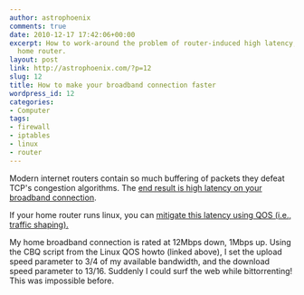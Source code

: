 ```yaml
---
author: astrophoenix
comments: true
date: 2010-12-17 17:42:06+00:00
excerpt: How to work-around the problem of router-induced high latency, using a Linux
  home router.
layout: post
link: http://astrophoenix.com/?p=12
slug: 12
title: How to make your broadband connection faster
wordpress_id: 12
categories:
- Computer
tags:
- firewall
- iptables
- linux
- router
---
```


Modern internet routers contain so much buffering of packets they defeat TCP's congestion algorithms. The [end result is high latency on your broadband connection](http://lwn.net/Articles/418918/).

If your home router runs linux, you can [mitigate this latency using QOS (i.e., traffic shaping).](http://lartc.org/howto/lartc.cookbook.ultimate-tc.html)

My home broadband connection is rated at 12Mbps down, 1Mbps up. Using the CBQ script from the Linux QOS howto (linked above), I set the upload speed parameter to 3/4 of my available bandwidth, and the download speed parameter to 13/16. Suddenly I could surf the web while bittorrenting! This was impossible before.
